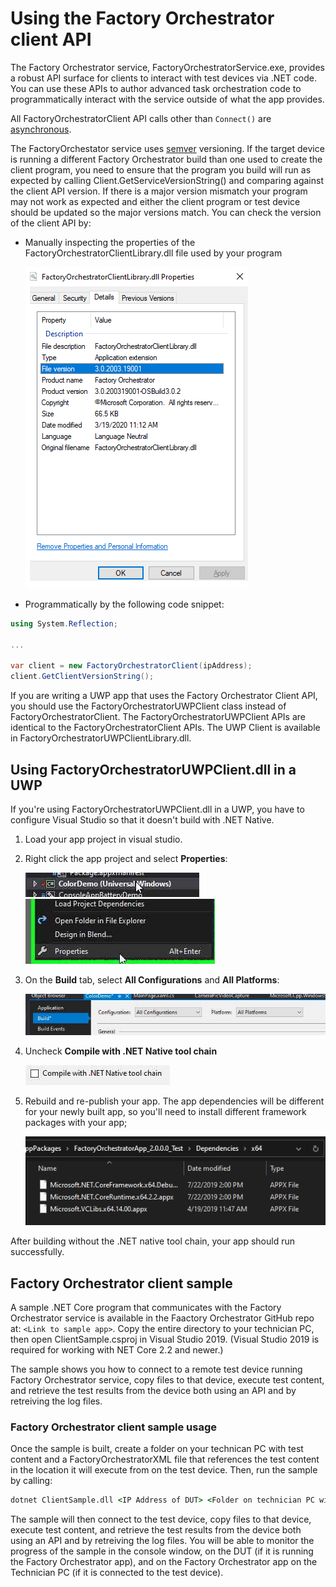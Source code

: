 
# Using the Factory Orchestrator client API

The Factory Orchestrator service, FactoryOrchestratorService.exe, provides a robust API surface for clients to interact with test devices via .NET code. You can use these APIs to author advanced task orchestration code to programmatically interact with the service outside of what the app provides.

All FactoryOrchestratorClient API calls other than `Connect()` are [asynchronous](https://docs.microsoft.com/dotnet/csharp/async).

The FactoryOrchestator service uses [semver](https://semver.org/) versioning. If the target device is running a different Factory Orchestrator build than one used to create the client program, you need to ensure that the program you build will run as expected by calling Client.GetServiceVersionString() and comparing against the client API version. If there is a major version mismatch your program may not work as expected and either the client program or test device should be updated so the major versions match. You can check the version of the client API by:

- Manually inspecting the properties of the FactoryOrchestratorClientLibrary.dll file used by your program

    ![version number in the properties of FactoryOrchestratorClientLibrary.dll](./images/fo-version-number.png)

- Programmatically by the following code snippet:

```C#
using System.Reflection;

...

var client = new FactoryOrchestratorClient(ipAddress);
client.GetClientVersionString();
```

If you are writing a UWP app that uses the Factory Orchestrator Client API, you should use the FactoryOrchestratorUWPClient class instead of FactoryOrchestratorClient. The FactoryOrchestratorUWPClient APIs are identical to the FactoryOrchestratorClient APIs. The UWP Client is available in FactoryOrchestratorUWPClientLibrary.dll.

## Using FactoryOrchestratorUWPClient.dll in a UWP

If you're using FactoryOrchestratorUWPClient.dll in a UWP, you have to configure Visual Studio so that it doesn't build with .NET Native.

1. Load your app project in visual studio.
2. Right click the app project and select **Properties**:

    ![Right-clicking on app in Visual Studio](./images/build-fo-uwp-1.png)
    ![Selecting properties](./images/build-fo-uwp-2.png)

3. On the **Build** tab, select **All Configurations** and **All Platforms**:

    ![Choosing all configurations and All platforms](./images/build-fo-uwp-3.png)

4. Uncheck **Compile with .NET Native tool chain**

    ![Unchecking compile with .net toolchain](./images/build-fo-uwp-4.png)

5. Rebuild and re-publish your app. The app dependencies will be different for your newly built app, so you'll need to install different framework packages with your app;

    ![Rebuild and republishing the app](./images/build-fo-uwp-5.png)

After building without the .NET native tool chain, your app should run successfully.

## Factory Orchestrator client sample

A sample .NET Core program that communicates with the Factory Orchestrator service is available in the Faactory Orchestrator GitHub repo at: `<Link to sample app>`. Copy the entire directory to your technician PC, then open ClientSample.csproj in Visual Studio 2019. (Visual Studio 2019 is required for working with NET Core 2.2 and newer.)

The sample shows you how to connect to a remote test device running Factory Orchestrator service, copy files to that device, execute test content, and retrieve the test results from the device both using an API and by retreiving the log files.

### Factory Orchestrator client sample usage

Once the sample is built, create a folder on your technican PC with test content and a FactoryOrchestratorXML file that references the test content in the location it will execute from on the test device. Then, run the sample by calling:

```cmd
dotnet ClientSample.dll <IP Address of DUT> <Folder on technician PC with test content AND FactoryOrchestratorXML files> <Destination folder on DUT> <Destination folder on this PC to save logs>
```

The sample will then connect to the test device, copy files to that device, execute test content, and retrieve the test results from the device both using an API and by retreiving the log files. You will be able to monitor the progress of the sample in the console window, on the DUT (if it is running the Factory Orchestrator app), and on the Factory Orchestrator app on the Technician PC (if it is connected to the test device).
